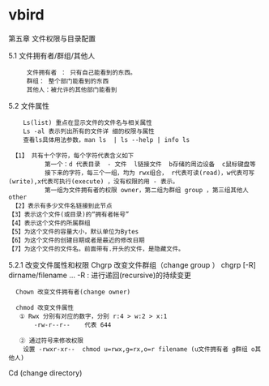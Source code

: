 # vbird
第五章 文件权限与目录配置

5.1  文件拥有者/群组/其他人 
  
         文件拥有者 ： 只有自己能看到的东西。    
         群组： 整个部门能看到的东西 
         其他人：被允许的其他部门能看到
         
   5.2 文件属性     
        
        Ls(list) 重点在显示文件的文件名与相关属性
        Ls -al 表示列出所有的文件详 细的权限与属性
        查看ls具体用法参数，man ls  | ls --help | info ls 
        
     【1】 共有十个字符，每个字符代表含义如下
              第一个：d 代表目录  - 文件  l链接文件  b存储的周边设备  c鼠标键盘等
              接下来的字符，每三个一组，均为 rwx组合， r代表可读(read)，w代表可写(write),x代表可执行(execute) ，没有权限的用 - 表示。
              第一组为文件拥有者的权限 owner，第二组为群组 group ，第三组其他人other
     【2】表示有多少文件名链接到此节点
    【3】表示这个文件(或目录)的“拥有者帐号”    
    【4】表示这个文件的所属群组
    【5】为这个文件的容量大小，默认单位为Bytes    
    【6】为这个文件的创建日期或者是最近的修改日期
    【7】为这个文件的文件名。前面带有.开头的文件，是隐藏文件。
   5.2.1 改变文件属性和权限
      Chgrp 改变文件群组（change group ）
          chgrp [-R] dirname/filename ...   -R : 进行递回(recursive)的持续变更

      Chown 改变文件拥有者(change owner)

      chmod 改变文件属性
       ① Rwx 分别有对应的数字，分别 r:4 > w:2 > x:1 
           -rw-r--r--    代表 644

       ② 通过符号来修改权限
        设置 -rwxr-xr--  chmod u=rwx,g=rx,o=r filename (u文件拥有者 g群组 o其他人)


Cd (change directory)
